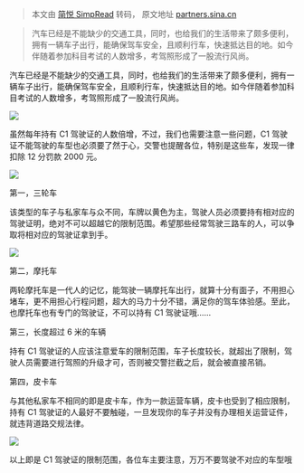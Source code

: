 > 本文由 [简悦 SimpRead](http://ksria.com/simpread/) 转码， 原文地址 [partners.sina.cn](https://partners.sina.cn/html/amap/news/article?amsfrom=push&cid=22&via=LBP-ALGSTGY_RECALL-133299-1-push-8000000020-2314&docUrl=https%3A%2F%2Fk.sina.cn%2Farticle_2004995700_7781ce7400100v5bm.html%3Ffrom%3Dauto%26cre%3Dtianyi%26mod%3Dgdall%26loc%3D50%26r%3D0%26rfunc%3D78%26tj%3Dcxthirdparty_gdbatch%26tr%3D399&en_dataid=f34bc0f794bb19c46ec5a0427cf414e430b3587854c7513d91f9240f78aae805&wm=6219)

> 汽车已经是不能缺少的交通工具，同时，也给我们的生活带来了颇多便利，拥有一辆车子出行，能确保驾车安全，且顺利行车，快速抵达目的地。如今伴随着参加科目考试的人数增多，考驾照形成了一股流行风尚。

汽车已经是不能缺少的交通工具，同时，也给我们的生活带来了颇多便利，拥有一辆车子出行，能确保驾车安全，且顺利行车，快速抵达目的地。如今伴随着参加科目考试的人数增多，考驾照形成了一股流行风尚。

![](https://n.sinaimg.cn/sinakd20210404ac/204/w640h364/20210404/bdaa-knipfse3215616.jpg)

虽然每年持有 C1 驾驶证的人数倍增，不过，我们也需要注意一些问题，C1 驾驶证不能驾驶的车型也必须要了然于心，交警也提醒各位，特别是这些车，发现一律扣除 12 分罚款 2000 元。

![](https://n.sinaimg.cn/sinakd20210404ac/329/w640h489/20210404/2d38-knipfse3215619.jpg)

第一，三轮车

该类型的车子与私家车与众不同，车牌以黄色为主，驾驶人员必须要持有相对应的驾驶证明，绝对不可以超越它的限制范围。希望那些经常驾驶三路车的人，可以争取将相对应的驾驶证拿到手。

![](https://n.sinaimg.cn/sinakd20210404ac/313/w640h473/20210404/f847-knipfse3215617.jpg)

第二，摩托车

两轮摩托车是一代人的记忆，能驾驶一辆摩托车出行，就算十分有面子，不用担心堵车，更不用担心行程问题，超大的马力十分不错，满足你的驾车体验感。至此，也摩托车也有专门的驾驶证，不可以持有 C1 驾驶证哦……

第三，长度超过 6 米的车辆

持有 C1 驾驶证的人应该注意爱车的限制范围，车子长度较长，就超出了限制，驾驶人员需要进行驾照的升级才可，否则被交警拦截之后，就会被直接吊销。

第四，皮卡车

与其他私家车不相同的即是皮卡车，作为一款运营车辆，皮卡也受到了相应限制，持有 C1 驾驶证的人最好不要触碰，一旦发现你的车子并没有办理相关运营证件，就违背道路交规法律。

![](https://n.sinaimg.cn/sinakd20210404ac/304/w640h464/20210404/1d50-knipfse3215628.jpg)

以上即是 C1 驾驶证的限制范围，各位车主要注意，万万不要驾驶不对应的车型哦
